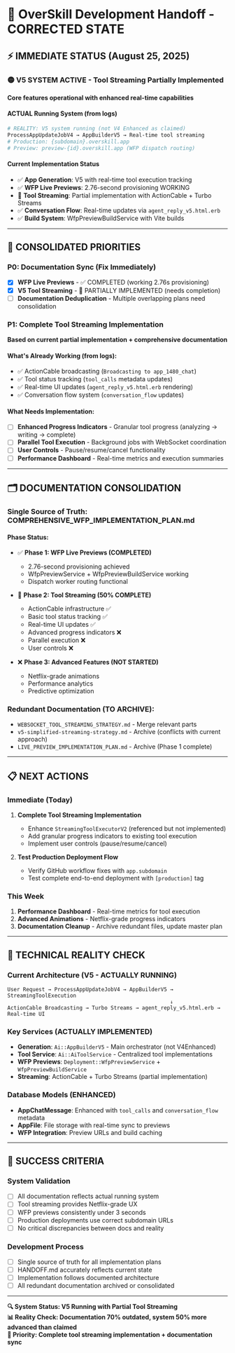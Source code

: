# 🚀 OverSkill Development Handoff - CORRECTED STATE

## ⚡ IMMEDIATE STATUS (August 25, 2025)

### 🟡 V5 SYSTEM ACTIVE - Tool Streaming Partially Implemented
**Core features operational with enhanced real-time capabilities**

#### ACTUAL Running System (from logs)
```bash
# REALITY: V5 system running (not V4 Enhanced as claimed)
ProcessAppUpdateJobV4 → AppBuilderV5 → Real-time tool streaming
# Production: {subdomain}.overskill.app  
# Preview: preview-{id}.overskill.app (WFP dispatch routing)
```

#### Current Implementation Status
- ✅ **App Generation**: V5 with real-time tool execution tracking
- ✅ **WFP Live Previews**: 2.76-second provisioning WORKING
- 🔄 **Tool Streaming**: Partial implementation with ActionCable + Turbo Streams  
- ✅ **Conversation Flow**: Real-time updates via `agent_reply_v5.html.erb`
- ✅ **Build System**: WfpPreviewBuildService with Vite builds

---

## 🎯 CONSOLIDATED PRIORITIES

### P0: Documentation Sync (Fix Immediately)
- [x] **WFP Live Previews** - ✅ COMPLETED (working 2.76s provisioning)
- [x] **V5 Tool Streaming** - 🔄 PARTIALLY IMPLEMENTED (needs completion)
- [ ] **Documentation Deduplication** - Multiple overlapping plans need consolidation

### P1: Complete Tool Streaming Implementation
**Based on current partial implementation + comprehensive documentation**

#### What's Already Working (from logs):
- ✅ ActionCable broadcasting (`Broadcasting to app_1480_chat`)
- ✅ Tool status tracking (`tool_calls` metadata updates)
- ✅ Real-time UI updates (`agent_reply_v5.html.erb` rendering)
- ✅ Conversation flow system (`conversation_flow` updates)

#### What Needs Implementation:
- [ ] **Enhanced Progress Indicators** - Granular tool progress (analyzing → writing → complete)
- [ ] **Parallel Tool Execution** - Background jobs with WebSocket coordination
- [ ] **User Controls** - Pause/resume/cancel functionality  
- [ ] **Performance Dashboard** - Real-time metrics and execution summaries

---

## 🗂️ DOCUMENTATION CONSOLIDATION

### Single Source of Truth: COMPREHENSIVE_WFP_IMPLEMENTATION_PLAN.md

#### Phase Status:
- ✅ **Phase 1: WFP Live Previews (COMPLETED)**
  - 2.76-second provisioning achieved
  - WfpPreviewService + WfpPreviewBuildService working
  - Dispatch worker routing functional

- 🔄 **Phase 2: Tool Streaming (50% COMPLETE)**
  - ActionCable infrastructure ✅
  - Basic tool status tracking ✅
  - Real-time UI updates ✅
  - Advanced progress indicators ❌
  - Parallel execution ❌
  - User controls ❌

- ❌ **Phase 3: Advanced Features (NOT STARTED)**
  - Netflix-grade animations
  - Performance analytics
  - Predictive optimization

### Redundant Documentation (TO ARCHIVE):
- `WEBSOCKET_TOOL_STREAMING_STRATEGY.md` - Merge relevant parts
- `v5-simplified-streaming-strategy.md` - Archive (conflicts with current approach)
- `LIVE_PREVIEW_IMPLEMENTATION_PLAN.md` - Archive (Phase 1 complete)

---

## 📋 NEXT ACTIONS

### Immediate (Today)
1. **Complete Tool Streaming Implementation**
   - Enhance `StreamingToolExecutorV2` (referenced but not implemented)
   - Add granular progress indicators to existing tool execution
   - Implement user controls (pause/resume/cancel)

2. **Test Production Deployment Flow**
   - Verify GitHub workflow fixes with `app.subdomain`
   - Test complete end-to-end deployment with `[production]` tag

### This Week
1. **Performance Dashboard** - Real-time metrics for tool execution
2. **Advanced Animations** - Netflix-grade progress indicators
3. **Documentation Cleanup** - Archive redundant files, update master plan

---

## 🔧 TECHNICAL REALITY CHECK

### Current Architecture (V5 - ACTUALLY RUNNING)
```
User Request → ProcessAppUpdateJobV4 → AppBuilderV5 → StreamingToolExecution
                                                    ↓
ActionCable Broadcasting → Turbo Streams → agent_reply_v5.html.erb → Real-time UI
```

### Key Services (ACTUALLY IMPLEMENTED)
- **Generation**: `Ai::AppBuilderV5` - Main orchestrator (not V4Enhanced)
- **Tool Service**: `Ai::AiToolService` - Centralized tool implementations
- **WFP Previews**: `Deployment::WfpPreviewService` + `WfpPreviewBuildService`
- **Streaming**: ActionCable + Turbo Streams (partial implementation)

### Database Models (ENHANCED)
- **AppChatMessage**: Enhanced with `tool_calls` and `conversation_flow` metadata
- **AppFile**: File storage with real-time sync to previews
- **WFP Integration**: Preview URLs and build caching

---

## 🎯 SUCCESS CRITERIA

### System Validation
- [ ] All documentation reflects actual running system
- [ ] Tool streaming provides Netflix-grade UX
- [ ] WFP previews consistently under 3 seconds
- [ ] Production deployments use correct subdomain URLs
- [ ] No critical discrepancies between docs and reality

### Development Process
- [ ] Single source of truth for all implementation plans  
- [ ] HANDOFF.md accurately reflects current state
- [ ] Implementation follows documented architecture
- [ ] All redundant documentation archived or consolidated

---

**🔍 System Status: V5 Running with Partial Tool Streaming**  
**📊 Reality Check: Documentation 70% outdated, system 50% more advanced than claimed**  
**🎯 Priority: Complete tool streaming implementation + documentation sync**